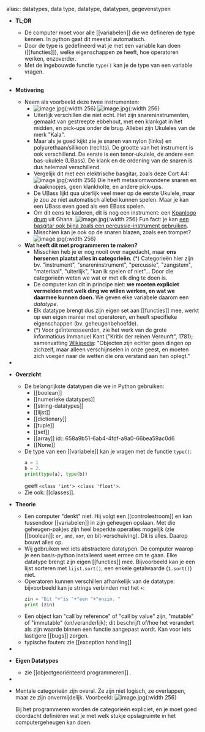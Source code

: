 alias:: datatypes, data type, datatype, datatypen, gegevenstypen

- **TL;DR**
    - De computer moet voor alle [[variabelen]] die we defineren de type kennen. In python gaat dit meestal automatisch.
    - Door de type is gedefineerd wat je met een variable kan doen ([[functies]]), welke eigenschappen ze heeft, hoe operatoren werken, enzoverder.
    - Met de ingebouwde functie `type()` kan je de type van een variable vragen.
-
- **Motivering**
    - Neem als voorbeeld deze twee instrumenten:
        - ![image.jpg](../assets/instrument1.jpg){:width 256} ![image.jpg](../assets/instrument2.jpg){:width 256}
        - Uiterlijk verschillen die niet echt. Het zijn snareninstrumenten, gemaakt van gestreepte ebbehout, met een klankgat in het midden, en pick-ups onder de brug. Allebei zijn Ukuleles van de merk "Kala".
        - Maar als je goed kijkt zie je snaren van nylon (links) en polyurethaan/silikoon (rechts). De grootte van het instrument is ook verschillend. De eerste is een tenor-ukulele, de andere een bas-ukulele (UBass). De klank en de ordening van de snaren is dus helemaal verschillend.
        - Vergelijk dit met een elektrische basgitar, zoals deze Cort A4: 
          ![image.jpg](../assets/instrument3.jpg){:width 256}
          Die heeft metaalomwondene snaren en draaiknopjes, geen klankholte, en andere pick-ups.
        - De UBass lijkt qua uiterlijk veel meer op de eerste Ukulele, maar je zou ze niet automatisch allebei kunnen spelen. Maar je kan een UBass even goed als een EBass spelen.
        - Om dit eens te kaderen, dit is nog een instrument: een [Kpanlogo drum](https://en.wikipedia.org/wiki/Kpanlogo_(drum)) uit Ghana.
          ![image.jpg](../assets/instrument4.jpg){:width 256}
          Fun fact: je kan [een basgitar ook bijna zoals een percussie-instrument gebruiken](https://www.youtube.com/watch?v=En1U1P9di64).
        - Misschien kan je ook op de snaren blazen, zoals een trompet?
          ![image.jpg](../assets/instrument5.jpg){:width 256}
    - **Wat heeft dit met programmeren te maken?**
        - Misschien heb je er nog nooit over nagedacht, maar **ons hersenen plaatst alles in categorieën**. (*)
          Categorieën hier zijn bv. "instrument", "snareninstrument", "percussie", "zangstem", "materiaal", "uiterlijk", "kan ik spelen of niet"... Door die categorieën weten we wat er met elk ding te doen is.
        - De computer kan dit in principe niet: **we moeten expliciet vermelden met welk ding we willen werken, en wat we daarmee kunnen doen.** We geven elke variabele daarom een *datatype*.
        - Elk datatype brengt dus zijn eigen set aan [[functies]] mee, werkt op een eigen manier met operatoren, en heeft specifieke eigenschappen (bv. geheugenbehoefde).
        - (*) Voor geïnteresseerden, zie het werk van de grote informaticus Immanuel Kant ("Kritik der reinen Vernunft", 1781); samenvatting [Wikipedia](https://nl.wikipedia.org/wiki/Kritik_der_reinen_Vernunft): "Objecten zijn echter geen dingen op zichzelf, maar alleen verschijnselen in onze geest, en moeten zich voegen naar de wetten die ons verstand aan hen oplegt."
-
- **Overzicht**
    - De belangrijkste datatypen die we in Python gebruiken:
        - [[boolean]]
        - [[numerieke datatypes]]
        - [[string-datatypes]]
        - [[lijst]]
        - [[dictionary]]
        - [[tuple]]
        - [[set]]
        - [[array]]
          id:: 658a9b51-6ab4-4fdf-a9a0-66bea59ac0d6
        - [[None]]
    - De type van een [[variabele]] kan je vragen met de functie `type()`:
      ```python
      a = 1
      b = 2.
      print(type(a), type(b))
      ```
      geeft `<class 'int'> <class 'float'>`.
    - Zie ook: [[classes]].
- **Theorie**
    - Een computer "denkt" niet. Hij volgt een [[controlestroom]] en kan tussendoor [[variabelen]] in zijn geheugen opslaan. Met die geheugen-pakjes zijn heel beperkte operaties mogelijk (zie [[boolean]]: `or`, `and`, `xor`, en bit-verschuiving). Dit is alles. Daarop bouwt alles op.
    - Wij gebruiken wel iets abstractere datatypen. De computer waarop je een basis-python installeerd weet ermee om te gaan. Elke datatype brengt zijn eigen [[functies]] mee. Bijvoorbeeld kan je een lijst sorteren met `lijst.sort()`, een enkele getalwaarde (`1.sort()`) niet.
    - Operatoren kunnen verschillen afhankelijk van de datatype: bijvoorbeeld kan je strings verbinden met het `+`:
      ```python
      zin = "Dit "+"is "+"een "+"onzin. "
      print (zin)
      ```
    - Een object kan "call by reference" of "call by value" zijn, "mutable" of "immutable" (on/veranderlijk); dit beschrijft of/hoe het verandert als zijn waarde binnen een functie aangepast wordt. Kan voor iets lastigere [[bugs]] zorgen.
    - typische fouten: zie [[exception handling]]
-
- **Eigen Datatypes**
    - zie [[objectgeoriënteerd programmeren]] .
-
- Mentale categorieën zijn overal. Ze zijn niet logisch, ze overlappen, maar ze zijn onvermijdelijk. Voorbeeld:
  ![image.jpg](../assets/frog.jpg){:width 256}
  
  Bij het programmeren worden de categorieën expliciet, en je moet goed doordacht definiëren wat je met welk stukje opslagruimte in het computergeheugen kan doen.
